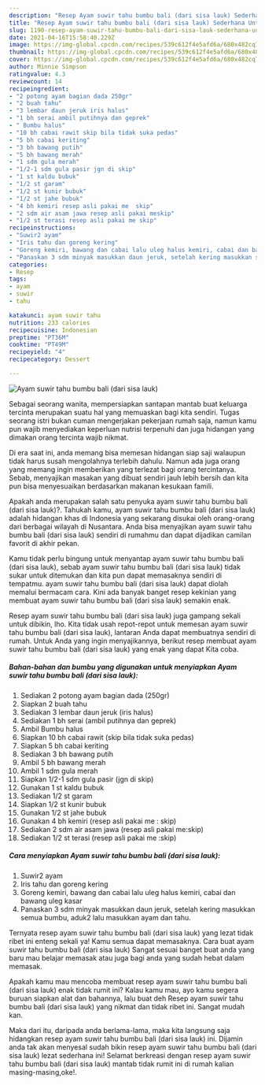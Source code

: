```yaml
---
description: "Resep Ayam suwir tahu bumbu bali (dari sisa lauk) Sederhana Untuk Jualan"
title: "Resep Ayam suwir tahu bumbu bali (dari sisa lauk) Sederhana Untuk Jualan"
slug: 1190-resep-ayam-suwir-tahu-bumbu-bali-dari-sisa-lauk-sederhana-untuk-jualan
date: 2021-04-16T15:58:40.229Z
image: https://img-global.cpcdn.com/recipes/539c612f4e5afd6a/680x482cq70/ayam-suwir-tahu-bumbu-bali-dari-sisa-lauk-foto-resep-utama.jpg
thumbnail: https://img-global.cpcdn.com/recipes/539c612f4e5afd6a/680x482cq70/ayam-suwir-tahu-bumbu-bali-dari-sisa-lauk-foto-resep-utama.jpg
cover: https://img-global.cpcdn.com/recipes/539c612f4e5afd6a/680x482cq70/ayam-suwir-tahu-bumbu-bali-dari-sisa-lauk-foto-resep-utama.jpg
author: Minnie Simpson
ratingvalue: 4.3
reviewcount: 14
recipeingredient:
- "2 potong ayam bagian dada 250gr"
- "2 buah tahu"
- "3 lembar daun jeruk iris halus"
- "1 bh serai ambil putihnya dan geprek"
- " Bumbu halus"
- "10 bh cabai rawit skip bila tidak suka pedas"
- "5 bh cabai keriting"
- "3 bh bawang putih"
- "5 bh bawang merah"
- "1 sdm gula merah"
- "1/2-1 sdm gula pasir jgn di skip"
- "1 st kaldu bubuk"
- "1/2 st garam"
- "1/2 st kunir bubuk"
- "1/2 st jahe bubuk"
- "4 bh kemiri resep asli pakai me  skip"
- "2 sdm air asam jawa resep asli pakai meskip"
- "1/2 st terasi resep asli pakai me skip"
recipeinstructions:
- "Suwir2 ayam"
- "Iris tahu dan goreng kering"
- "Goreng kemiri, bawang dan cabai lalu uleg halus kemiri, cabai dan bawang uleg kasar"
- "Panaskan 3 sdm minyak masukkan daun jeruk, setelah kering masukkan semua bumbu, aduk2 lalu masukkan ayam dan tahu."
categories:
- Resep
tags:
- ayam
- suwir
- tahu

katakunci: ayam suwir tahu 
nutrition: 233 calories
recipecuisine: Indonesian
preptime: "PT36M"
cooktime: "PT49M"
recipeyield: "4"
recipecategory: Dessert

---
```



![Ayam suwir tahu bumbu bali (dari sisa lauk)](https://img-global.cpcdn.com/recipes/539c612f4e5afd6a/680x482cq70/ayam-suwir-tahu-bumbu-bali-dari-sisa-lauk-foto-resep-utama.jpg)

Sebagai seorang wanita, mempersiapkan santapan mantab buat keluarga tercinta merupakan suatu hal yang memuaskan bagi kita sendiri. Tugas seorang istri bukan cuman mengerjakan pekerjaan rumah saja, namun kamu pun wajib menyediakan keperluan nutrisi terpenuhi dan juga hidangan yang dimakan orang tercinta wajib nikmat.

Di era  saat ini, anda memang bisa memesan hidangan siap saji walaupun tidak harus susah mengolahnya terlebih dahulu. Namun ada juga orang yang memang ingin memberikan yang terlezat bagi orang tercintanya. Sebab, menyajikan masakan yang dibuat sendiri jauh lebih bersih dan kita pun bisa menyesuaikan berdasarkan makanan kesukaan famili. 



Apakah anda merupakan salah satu penyuka ayam suwir tahu bumbu bali (dari sisa lauk)?. Tahukah kamu, ayam suwir tahu bumbu bali (dari sisa lauk) adalah hidangan khas di Indonesia yang sekarang disukai oleh orang-orang dari berbagai wilayah di Nusantara. Anda bisa menyajikan ayam suwir tahu bumbu bali (dari sisa lauk) sendiri di rumahmu dan dapat dijadikan camilan favorit di akhir pekan.

Kamu tidak perlu bingung untuk menyantap ayam suwir tahu bumbu bali (dari sisa lauk), sebab ayam suwir tahu bumbu bali (dari sisa lauk) tidak sukar untuk ditemukan dan kita pun dapat memasaknya sendiri di tempatmu. ayam suwir tahu bumbu bali (dari sisa lauk) dapat diolah memalui bermacam cara. Kini ada banyak banget resep kekinian yang membuat ayam suwir tahu bumbu bali (dari sisa lauk) semakin enak.

Resep ayam suwir tahu bumbu bali (dari sisa lauk) juga gampang sekali untuk dibikin, lho. Kita tidak usah repot-repot untuk memesan ayam suwir tahu bumbu bali (dari sisa lauk), lantaran Anda dapat membuatnya sendiri di rumah. Untuk Anda yang ingin menyajikannya, berikut resep membuat ayam suwir tahu bumbu bali (dari sisa lauk) yang enak yang dapat Kita coba.

<!--inarticleads1-->

##### Bahan-bahan dan bumbu yang digunakan untuk menyiapkan Ayam suwir tahu bumbu bali (dari sisa lauk):

1. Sediakan 2 potong ayam bagian dada (250gr)
1. Siapkan 2 buah tahu
1. Sediakan 3 lembar daun jeruk (iris halus)
1. Sediakan 1 bh serai (ambil putihnya dan geprek)
1. Ambil  Bumbu halus
1. Siapkan 10 bh cabai rawit (skip bila tidak suka pedas)
1. Siapkan 5 bh cabai keriting
1. Sediakan 3 bh bawang putih
1. Ambil 5 bh bawang merah
1. Ambil 1 sdm gula merah
1. Siapkan 1/2-1 sdm gula pasir (jgn di skip)
1. Gunakan 1 st kaldu bubuk
1. Sediakan 1/2 st garam
1. Siapkan 1/2 st kunir bubuk
1. Gunakan 1/2 st jahe bubuk
1. Gunakan 4 bh kemiri (resep asli pakai me : skip)
1. Sediakan 2 sdm air asam jawa (resep asli pakai me:skip)
1. Sediakan 1/2 st terasi (resep asli pakai me :skip)




<!--inarticleads2-->

##### Cara menyiapkan Ayam suwir tahu bumbu bali (dari sisa lauk):

1. Suwir2 ayam
1. Iris tahu dan goreng kering
1. Goreng kemiri, bawang dan cabai lalu uleg halus kemiri, cabai dan bawang uleg kasar
1. Panaskan 3 sdm minyak masukkan daun jeruk, setelah kering masukkan semua bumbu, aduk2 lalu masukkan ayam dan tahu.




Ternyata resep ayam suwir tahu bumbu bali (dari sisa lauk) yang lezat tidak ribet ini enteng sekali ya! Kamu semua dapat memasaknya. Cara buat ayam suwir tahu bumbu bali (dari sisa lauk) Sangat sesuai banget buat anda yang baru mau belajar memasak atau juga bagi anda yang sudah hebat dalam memasak.

Apakah kamu mau mencoba membuat resep ayam suwir tahu bumbu bali (dari sisa lauk) enak tidak rumit ini? Kalau kamu mau, ayo kamu segera buruan siapkan alat dan bahannya, lalu buat deh Resep ayam suwir tahu bumbu bali (dari sisa lauk) yang nikmat dan tidak ribet ini. Sangat mudah kan. 

Maka dari itu, daripada anda berlama-lama, maka kita langsung saja hidangkan resep ayam suwir tahu bumbu bali (dari sisa lauk) ini. Dijamin anda tak akan menyesal sudah bikin resep ayam suwir tahu bumbu bali (dari sisa lauk) lezat sederhana ini! Selamat berkreasi dengan resep ayam suwir tahu bumbu bali (dari sisa lauk) mantab tidak rumit ini di rumah kalian masing-masing,oke!.

